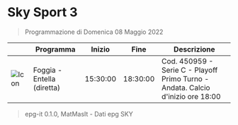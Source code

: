# Sky Sport 3
> Programmazione di Domenica 08 Maggio 2022

||Programma|Inizio|Fine|Descrizione|
|---|---|---|---|---|
|![Icon](https://guidatv.sky.it/uuid/117225e0-0247-4430-8542-5003e1954c46/cover?md5ChecksumParam=2ec2cf6096215cf3026277574895fd04)|Foggia - Entella (diretta)|15:30:00|18:30:00|Cod. 450959 - Serie C - Playoff Primo Turno - Andata. Calcio d&#039;inizio ore 18:00



 > epg-it 0.1.0, MatMasIt - Dati epg SKY